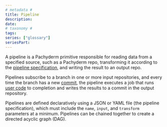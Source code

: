 ```yaml
---
# metadata #
title: Pipeline
description: 
date:
# taxonomy #
tags: 
series: ["glossary"]
seriesPart:
---
```


A pipeline is a Pachyderm primitive responsible for reading data from a specified source, such as a Pachyderm repo, transforming it according to the [pipeline specification](PPS), and writing the result to an output repo. 

Pipelines subscribe to a branch in one or more input repositories, and every time the branch has a new [commit](TBD), the pipeline executes a job that runs [user code](TBD) to completion and writes the results to a commit in the output repository.

Pipelines are defined declaratively using a JSON or YAML file (the pipeline specification), which must include the `name`, `input`, and `transform` parameters at a minimum. Pipelines can be chained together to create a directed acyclic graph (DAG).